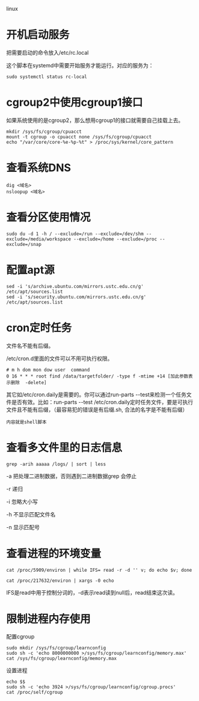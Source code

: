 linux

# 开机启动服务

把需要启动的命令放入/etc/rc.local

这个脚本在systemd中需要开始服务才能运行。对应的服务为：

```
sudo systemctl status rc-local
```

# cgroup2中使用cgroup1接口

如果系统使用的是cgroup2，那么想用cgroup1的接口就需要自己挂载上去。

```
mkdir /sys/fs/cgroup/cpuacct
mount -t cgroup -o cpuacct none /sys/fs/cgroup/cpuacct
echo "/var/core/core-%e-%p-%t" > /proc/sys/kernel/core_pattern
```

# 查看系统DNS

```
dig <域名>
nsloopup <域名>
```

# 查看分区使用情况

```
sudo du -d 1 -h / --exclude=/run --exclude=/dev/shm --exclude=/media/workspace --exclude=/home --exclude=/proc --exclude=/snap
```

# 配置apt源

```shell
sed -i 's/archive.ubuntu.com/mirrors.ustc.edu.cn/g' /etc/apt/sources.list
sed -i 's/security.ubuntu.com/mirrors.ustc.edu.cn/g' /etc/apt/sources.list
```

# cron定时任务

文件名不能有后缀。

/etc/cron.d里面的文件可以不用可执行权限。

```
# m h dom mon dow user  command
0 16 * * * root find /data/targetfolder/ -type f -mtime +14 [加此参数表示删除  -delete]
```

其它如/etc/cron.daily是需要的。你可以通过run-parts --test来检测一个任务文件是否有效。比如：run-parts --test /etc/cron.daily定时任务文件，要是可执行文件且不能有后缀，（最容易犯的错误是有后缀.sh, 合法的名字是不能有后缀）

```
内容就是shell脚本
```

# 查看多文件里的日志信息

```
grep -arih aaaaa /logs/ | sort | less
```

-a 把处理二进制数据，否则遇到二进制数据grep 会停止

-r 递归

-i 忽略大小写

-h 不显示匹配文件名

-n  显示匹配号

# 查看进程的环境变量

```
cat /proc/5909/environ | while IFS= read -r -d '' v; do echo $v; done
```

```
cat /proc/217632/environ | xargs -0 echo
```

IFS是read中用于控制分词的，-d表示read读到null后，read结束这次读。

# 限制进程内存使用

配置cgroup

```
sudo mkdir /sys/fs/cgroup/learnconfig
sudo sh -c 'echo 8000000000 >/sys/fs/cgroup/learnconfig/memory.max'
cat /sys/fs/cgroup/learnconfig/memory.max
```

设置进程

 ```
 echo $$
 sudo sh -c 'echo 3924 >/sys/fs/cgroup/learnconfig/cgroup.procs'
 cat /proc/self/cgroup
 ```


